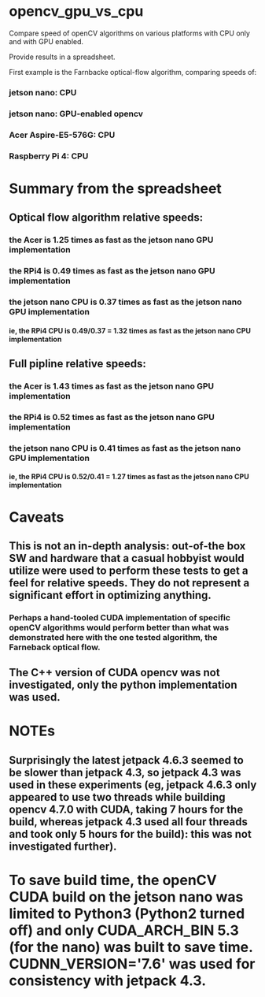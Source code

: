 # opencv_gpu_vs_cpu

Compare speed of openCV algorithms on various platforms with CPU only and with GPU enabled.

Provide results in a spreadsheet.

First example is the Farnbacke optical-flow algorithm, comparing speeds of:

### jetson nano:         CPU
### jetson nano:         GPU-enabled opencv
### Acer Aspire-E5-576G: CPU
### Raspberry Pi 4:      CPU

# Summary from the spreadsheet

## Optical flow algorithm relative speeds:

### the Acer is 1.25 times as fast as the jetson nano GPU implementation

### the RPi4 is 0.49 times as fast as the jetson nano GPU implementation

### the jetson nano CPU is 0.37 times as fast as the jetson nano GPU implementation
#### ie, the RPi4 CPU is 0.49/0.37 = 1.32 times as fast as the jetson nano CPU implementation

## Full pipline relative speeds:

### the Acer is 1.43 times as fast as the jetson nano GPU implementation

### the RPi4 is 0.52 times as fast as the jetson nano GPU implementation

### the jetson nano CPU is 0.41 times as fast as the jetson nano GPU implementation
#### ie, the RPi4 CPU is 0.52/0.41 = 1.27 times as fast as the jetson nano CPU implementation

# Caveats

## This is not an in-depth analysis: out-of-the box SW and hardware that a casual hobbyist would utilize were used to perform these tests to get a feel for relative speeds. They do not represent a significant effort in optimizing anything.

### Perhaps a hand-tooled CUDA implementation of specific openCV algorithms would perform better than what was demonstrated here with the one tested algorithm, the Farneback optical flow.

## The C++ version of CUDA opencv was not investigated, only the python implementation was used.

# NOTEs

## Surprisingly the latest jetpack 4.6.3 seemed to be slower than jetpack 4.3, so jetpack 4.3 was used in these experiments (eg, jetpack 4.6.3 only appeared to use two threads while building opencv 4.7.0 with CUDA, taking 7 hours for the build, whereas jetpack 4.3 used all four threads and took only 5 hours for the build): this was not investigated further).

# To save build time, the openCV CUDA build on the jetson nano was limited to Python3 (Python2 turned off) and only CUDA_ARCH_BIN 5.3 (for the nano) was built to save time. CUDNN_VERSION='7.6' was used for consistency with jetpack 4.3.


 

